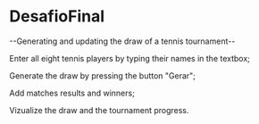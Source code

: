 # DesafioFinal

--Generating and updating the draw of a tennis tournament--

Enter all eight tennis players by typing their names in the textbox;

Generate the draw by pressing the button "Gerar";

Add matches results and winners;

Vizualize the draw and the tournament progress.

